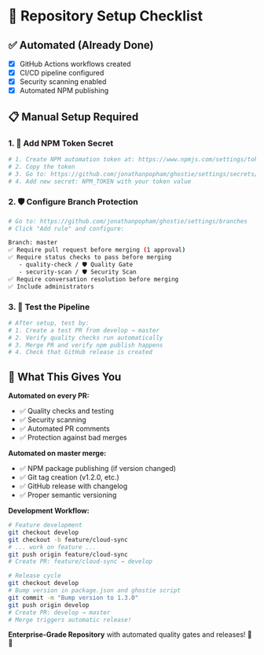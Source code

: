 # 🚀 Repository Setup Checklist

## ✅ Automated (Already Done)
- [x] GitHub Actions workflows created
- [x] CI/CD pipeline configured
- [x] Security scanning enabled
- [x] Automated NPM publishing

## 📋 Manual Setup Required

### 1. 🔑 Add NPM Token Secret
```bash
# 1. Create NPM automation token at: https://www.npmjs.com/settings/tokens
# 2. Copy the token
# 3. Go to: https://github.com/jonathanpopham/ghostie/settings/secrets/actions
# 4. Add new secret: NPM_TOKEN with your token value
```

### 2. 🛡️ Configure Branch Protection
```bash
# Go to: https://github.com/jonathanpopham/ghostie/settings/branches
# Click "Add rule" and configure:

Branch: master
✅ Require pull request before merging (1 approval)
✅ Require status checks to pass before merging
   - quality-check / 🛡️ Quality Gate  
   - security-scan / 🛡️ Security Scan
✅ Require conversation resolution before merging
✅ Include administrators
```

### 3. 🔄 Test the Pipeline
```bash
# After setup, test by:
# 1. Create a test PR from develop → master
# 2. Verify quality checks run automatically
# 3. Merge PR and verify npm publish happens
# 4. Check that GitHub release is created
```

## 🎯 What This Gives You

**Automated on every PR:**
- ✅ Quality checks and testing
- ✅ Security scanning  
- ✅ Automated PR comments
- ✅ Protection against bad merges

**Automated on master merge:**
- ✅ NPM package publishing (if version changed)
- ✅ Git tag creation (v1.2.0, etc.)
- ✅ GitHub release with changelog
- ✅ Proper semantic versioning

**Development Workflow:**
```bash
# Feature development
git checkout develop
git checkout -b feature/cloud-sync
# ... work on feature ...
git push origin feature/cloud-sync
# Create PR: feature/cloud-sync → develop

# Release cycle  
git checkout develop
# Bump version in package.json and ghostie script
git commit -m "Bump version to 1.3.0"
git push origin develop
# Create PR: develop → master
# Merge triggers automatic release!
```

**Enterprise-Grade Repository** with automated quality gates and releases! 🏢✨